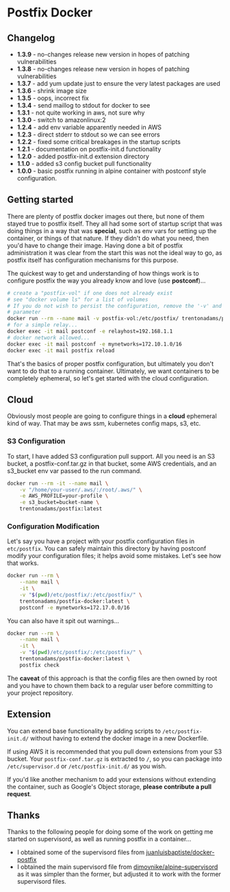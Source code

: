# Postfix Docker

## Changelog

- **1.3.9** - no-changes release new version in hopes of patching vulnerabilities
- **1.3.8** - no-changes release new version in hopes of patching vulnerabilities
- **1.3.7** - add yum update just to ensure the very latest packages are used
- **1.3.6** - shrink image size
- **1.3.5** - oops, incorrect fix 
- **1.3.4** - send maillog to stdout for docker to see
- **1.3.1** - not quite working in aws, not sure why
- **1.3.0** - switch to amazonlinux:2
- **1.2.4** - add env variable apparently needed in AWS
- **1.2.3** - direct stderr to stdout so we can see errors
- **1.2.2** - fixed some critical breakages in the startup scripts
- **1.2.1** - documentation on postfix-init.d functionality
- **1.2.0** - added postfix-init.d extension directory
- **1.1.0** - added s3 config bucket pull functionality
- **1.0.0** - basic postfix running in alpine container with postconf style configuration.

## Getting started

There are plenty of postfix docker images out there, but none of them
stayed true to postfix itself. They all had some sort of
startup script that was doing things in a way that was **special**, such as
env vars for setting up the container, or things of that nature. If they
didn't do what you need, then you'd have to change their image. Having
done a bit of postfix administration it was clear from the start this was
not the ideal way to go, as postfix itself has configuration mechanisms for
this purpose.

The quickest way to get and understanding of how things work is to configure postfix the way you already know and love (use **postconf**)...

```bash
# create a "postfix-vol" if one does not already exist
# see "docker volume ls" for a list of volumes
# If you do not wish to persist the configuration, remove the '-v' and it's
# parameter
docker run --rm --name mail -v postfix-vol:/etc/postfix/ trentonadams/postfix-docker:latest
# for a simple relay...
docker exec -it mail postconf -e relayhost=192.168.1.1
# docker network allowed...
docker exec -it mail postconf -e mynetworks=172.10.1.0/16
docker exec -it mail postfix reload
```

That's the basics of proper postfix configuration, but ultimately you don't want to do that to a running container. Ultimately, we want containers to be completely ephemeral, so let's get started with the cloud configuration.

## Cloud

Obviously most people are going to configure things in a **cloud**
ephemeral kind of way. That may be aws ssm, kubernetes config maps, s3, etc.

### S3 Configuration

To start, I have added S3 configuration pull support. All you need is an S3 bucket, a postfix-conf.tar.gz in that bucket, some AWS credentials, and an s3_bucket env var passed to the run command.

```bash
docker run --rm -it --name mail \
    -v "/home/your-user/.aws/:/root/.aws/" \
    -e AWS_PROFILE=your-profile \
    -e s3_bucket=bucket-name \
    trentonadams/postfix:latest
```

### Configuration Modification

Let's say you have a project with your postfix configuration files in `etc/postfix`. You can safely maintain this directory by having postconf modify your configuration files; it helps avoid some mistakes. Let's see how that works.

```bash
docker run --rm \
    --name mail \
    -it \
    -v "$(pwd)/etc/postfix/:/etc/postfix/" \
    trentonadams/postfix-docker:latest \
    postconf -e mynetworks=172.17.0.0/16
```

You can also have it spit out warnings...

```bash
docker run --rm \
    --name mail \
    -it \
    -v "$(pwd)/etc/postfix/:/etc/postfix/" \
    trentonadams/postfix-docker:latest \
    postfix check
```

The **caveat** of this approach is that the config files are then owned by root and you have to chown them back to a regular user before committing to your project repository.

## Extension

You can extend base functionality by adding scripts to `/etc/postfix-init.d/` without having to extend the docker image in a new Dockerfile.

If using AWS it is recommended that you pull down extensions from your S3 bucket. Your `postfix-conf.tar.gz` is extracted to `/`, so you can package into `/etc/supervisor.d` or `/etc/postfix-init.d/` as you wish.

If you'd like another mechanism to add your extensions without extending the container, such as Google's Object storage, **please contribute a pull request**.

## Thanks

Thanks to the following people for doing some of the work on getting me
started on supervisord, as well as running postfix in a container...

- I obtained some of the supervisord files from
  [juanluisbaptiste/docker-postfix](https://github.com/juanluisbaptiste/docker-postfix)
- I obtained the main supervisord file from
  [dimovnike/alpine-supervisord](https://github.com/dimovnike/alpine-supervisord/blob/master/supervisord.conf) as it was simpler than the former, but adjusted it to work with the former supervisord files.
